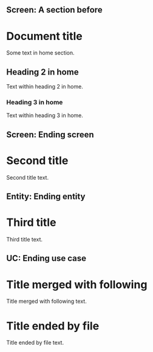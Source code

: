 ## Screen: A section before

# Document title

Some text in home section.

## Heading 2 in home

Text within heading 2 in home.

### Heading 3 in home

Text within heading 3 in home.

## Screen: Ending screen

# Second title

Second title text.

## Entity: Ending entity

# Third title

Third title text.

## UC: Ending use case

# Title merged with following

Title merged with following text.

# Title ended by file

Title ended by file text.
